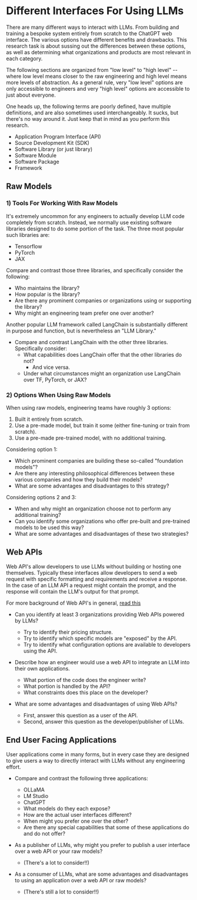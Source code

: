 # Different Interfaces For Using LLMs

There are many different ways to interact with LLMs. From building and training a bespoke system entirely from scratch to the ChatGPT web interface. The various options have different benefits and drawbacks. This research task is about sussing out the differences between these options, as well as determining what organizations and products are most relevant in each category. 

The following sections are organized from "low level" to "high level" -- where low level means closer to the raw engineering and high level means more levels of abstraction. As a general rule, very "low level" options are only accessible to engineers and very "high level" options are accessible to just about everyone. 

One heads up, the following terms are poorly defined, have multiple definitions, and are also sometimes used interchangeably. It sucks, but there's no way around it. Just keep that in mind as you perform this research.

* Application Program Interface (API)
* Source Development Kit (SDK)
* Software Library (or just library)
* Software Module
* Software Package
* Framework

## Raw Models

### 1) Tools For Working With Raw Models

It's extremely uncommon for any engineers to actually develop LLM code completely from scratch. Instead, we normally use existing software libraries designed to do some portion of the task. The three most popular such libraries are:

* Tensorflow
* PyTorch
* JAX

Compare and contrast those three libraries, and specifically consider the following:

* Who maintains the library?
* How popular is the library?
* Are there any prominent companies or organizations using or supporting the library?
* Why might an engineering team prefer one over another?

Another popular LLM framework called LangChain is substantially different in purpose and function, but is nevertheless an "LLM Library."

* Compare and contrast LangChain with the other three libraries. Specifically consider:
    * What capabilities does LangChain offer that the other libraries do not?
        * And vice versa.
    * Under what circumstances might an organization use LangChain over TF, PyTorch, or JAX?


### 2) Options When Using Raw Models

When using raw models, engineering teams have roughly 3 options:

1) Built it entirely from scratch.
2) Use a pre-made model, but train it some (either fine-tuning or train from scratch).
3) Use a pre-made pre-trained model, with no additional training.

Considering option 1:

* Which prominent companies are building these so-called "foundation models"?
* Are there any interesting philosophical differences between these various companies and how they build their models?
* What are some advantages and disadvantages to this strategy?

Considering options 2 and 3:

* When and why might an organization choose not to perform any additional training?
* Can you identify some organizations who offer pre-built and pre-trained models to be used this way?
* What are some advantages and disadvantages of these two strategies?

## Web APIs

Web API's allow developers to use LLMs without building or hosting one themselves. Typically these interfaces allow developers to send a web request with specific formatting and requirements and receive a response. In the case of an LLM API a request might contain the prompt, and the response will contain the LLM's output for that prompt.

For more background of Web API's in general, [read this](https://medium.com/@TebbaVonMathenstien/what-is-an-api-and-why-should-i-use-one-863c3365726b)

* Can you identify at least 3 organizations providing Web APIs powered by LLMs? 
    * Try to identify their pricing structure.
    * Try to identify which specific models are "exposed" by the API.
    * Try to identify what configuration options are available to developers using the API.

* Describe how an engineer would use a web API to integrate an LLM into their own applications.
    * What portion of the code does the engineer write?
    * What portion is handled by the API?
    * What constraints does this place on the developer?

* What are some advantages and disadvantages of using Web APIs?
    * First, answer this question as a user of the API.
    * Second, answer this question as the developer/publisher of LLMs.

## End User Facing Applications

User applications come in many forms, but in every case they are designed to give users a way to directly interact with LLMs without any engineering effort.

* Compare and contrast the following three applications:
    * OLLaMA
    * LM Studio
    * ChatGPT
    * What models do they each expose?
    * How are the actual user interfaces different?
    * When might you prefer one over the other?
    * Are there any special capabilities that some of these applications do and do not offer?


* As a publisher of LLMs, why might you prefer to publish a user interface over a web API or your raw models?
    * (There's a lot to consider!!)

* As a consumer of LLMs, what are some advantages and disadvantages to using an application over a web API or raw models?
    * (There's still a lot to consider!!)